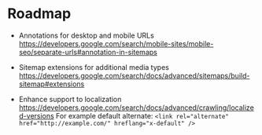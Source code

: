 ﻿# Roadmap

- Annotations for desktop and mobile URLs
  https://developers.google.com/search/mobile-sites/mobile-seo/separate-urls#annotation-in-sitemaps

- Sitemap extensions for additional media types
  https://developers.google.com/search/docs/advanced/sitemaps/build-sitemap#extensions

- Enhance support to localization
  https://developers.google.com/search/docs/advanced/crawling/localized-versions
  For example default alternate: `<link rel="alternate" href="http://example.com/" hreflang="x-default" />`
